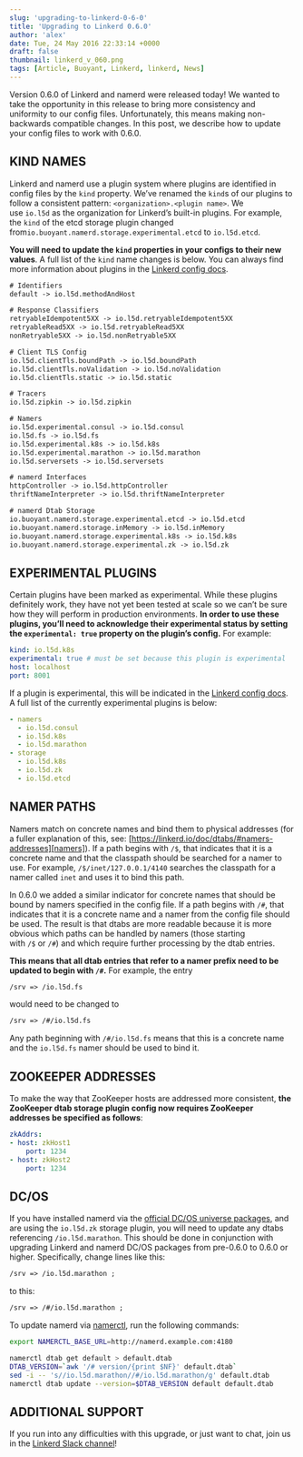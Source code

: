 ```yaml
---
slug: 'upgrading-to-linkerd-0-6-0'
title: 'Upgrading to Linkerd 0.6.0'
author: 'alex'
date: Tue, 24 May 2016 22:33:14 +0000
draft: false
thumbnail: linkerd_v_060.png
tags: [Article, Buoyant, Linkerd, linkerd, News]
---
```


Version 0.6.0 of Linkerd and namerd were released today! We wanted to take the
opportunity in this release to bring more consistency and uniformity to our
config files. Unfortunately, this means making non-backwards compatible changes.
In this post, we describe how to update your config files to work with 0.6.0.

## KIND NAMES

Linkerd and namerd use a plugin system where plugins are identified in config
files by the `kind` property. We’ve renamed the `kind`s of our plugins to follow
a consistent pattern: `<organization>.<plugin name>`. We use `io.l5d` as the
organization for Linkerd’s built-in plugins. For example, the `kind` of the etcd
storage plugin changed
from`io.buoyant.namerd.storage.experimental.etcd` to `io.l5d.etcd`.

**You will need to update the `kind` properties in your configs to their new
values**. A full list of the `kind` name changes is below. You can always find
more information about plugins in the [Linkerd config
docs](https://linkerd.io/doc/0.6.0/linkerd/config/).

```txt
# Identifiers
default -> io.l5d.methodAndHost

# Response Classifiers
retryableIdempotent5XX -> io.l5d.retryableIdempotent5XX
retryableRead5XX -> io.l5d.retryableRead5XX
nonRetryable5XX -> io.l5d.nonRetryable5XX

# Client TLS Config
io.l5d.clientTls.boundPath -> io.l5d.boundPath
io.l5d.clientTls.noValidation -> io.l5d.noValidation
io.l5d.clientTls.static -> io.l5d.static

# Tracers
io.l5d.zipkin -> io.l5d.zipkin

# Namers
io.l5d.experimental.consul -> io.l5d.consul
io.l5d.fs -> io.l5d.fs
io.l5d.experimental.k8s -> io.l5d.k8s
io.l5d.experimental.marathon -> io.l5d.marathon
io.l5d.serversets -> io.l5d.serversets

# namerd Interfaces
httpController -> io.l5d.httpController
thriftNameInterpreter -> io.l5d.thriftNameInterpreter

# namerd Dtab Storage
io.buoyant.namerd.storage.experimental.etcd -> io.l5d.etcd
io.buoyant.namerd.storage.inMemory -> io.l5d.inMemory
io.buoyant.namerd.storage.experimental.k8s -> io.l5d.k8s
io.buoyant.namerd.storage.experimental.zk -> io.l5d.zk
```

## EXPERIMENTAL PLUGINS

Certain plugins have been marked as experimental. While these plugins definitely
work, they have not yet been tested at scale so we can’t be sure how they will
perform in production environments. **In order to use these plugins, you’ll need
to acknowledge their experimental status by setting the `experimental:
true` property on the plugin’s config.** For example:

```yml
kind: io.l5d.k8s
experimental: true # must be set because this plugin is experimental
host: localhost
port: 8001
```

If a plugin is experimental, this will be indicated in the [Linkerd config
docs](https://linkerd.io/doc/0.6.0/linkerd/config/). A full list of the
currently experimental plugins is below:

```yml
- namers
  - io.l5d.consul
  - io.l5d.k8s
  - io.l5d.marathon
- storage
  - io.l5d.k8s
  - io.l5d.zk
  - io.l5d.etcd
```

## NAMER PATHS

Namers match on concrete names and bind them to physical addresses (for a fuller
explanation of this,
see: [https://linkerd.io/doc/dtabs/#namers-addresses][namers]).
If a path begins with `/$`, that indicates that it is a concrete name and that
the classpath should be searched for a namer to use. For
example, `/$/inet/127.0.0.1/4140` searches the classpath for a namer
called `inet` and uses it to bind this path.

In 0.6.0 we added a similar indicator for concrete names that should be bound by
namers specified in the config file. If a path begins with `/#`, that indicates
that it is a concrete name and a namer from the config file should be used. The
result is that dtabs are more readable because it is more obvious which paths
can be handled by namers (those starting with `/$` or `/#`) and which require
further processing by the dtab entries.

**This means that all dtab entries that refer to a namer prefix need to be
updated to begin with `/#`.** For example, the entry

```txt
/srv => /io.l5d.fs
```

would need to be changed to

```txt
/srv => /#/io.l5d.fs
```

Any path beginning with `/#/io.l5d.fs` means that this is a concrete name and
the `io.l5d.fs` namer should be used to bind it.

## ZOOKEEPER ADDRESSES

To make the way that ZooKeeper hosts are addressed more consistent, **the
ZooKeeper dtab storage plugin config now requires ZooKeeper addresses be
specified as follows**:

```yml
zkAddrs:
- host: zkHost1
    port: 1234
- host: zkHost2
    port: 1234
```

## DC/OS

If you have installed namerd via the [official DC/OS universe
packages](https://github.com/mesosphere/universe), and are using
the `io.l5d.zk` storage plugin, you will need to update any dtabs
referencing `/io.l5d.marathon`. This should be done in conjunction with
upgrading Linkerd and namerd DC/OS packages from pre-0.6.0 to 0.6.0 or higher.
Specifically, change lines like this:

```txt
/srv => /io.l5d.marathon ;
```

to this:

```txt
/srv => /#/io.l5d.marathon ;
```

To update namerd via [namerctl](https://github.com/linkerd/namerctl), run the
following commands:

```bash
export NAMERCTL_BASE_URL=http://namerd.example.com:4180

namerctl dtab get default > default.dtab
DTAB_VERSION=`awk '/# version/{print $NF}' default.dtab`
sed -i -- 's//io.l5d.marathon//#/io.l5d.marathon/g' default.dtab
namerctl dtab update --version=$DTAB_VERSION default default.dtab
```

## ADDITIONAL SUPPORT

If you run into any difficulties with this upgrade, or just want to chat, join
us in the [Linkerd Slack channel](http://slack.linkerd.io/)!

[namers]: https://linkerd.io/doc/dtabs/#namers-addresses
